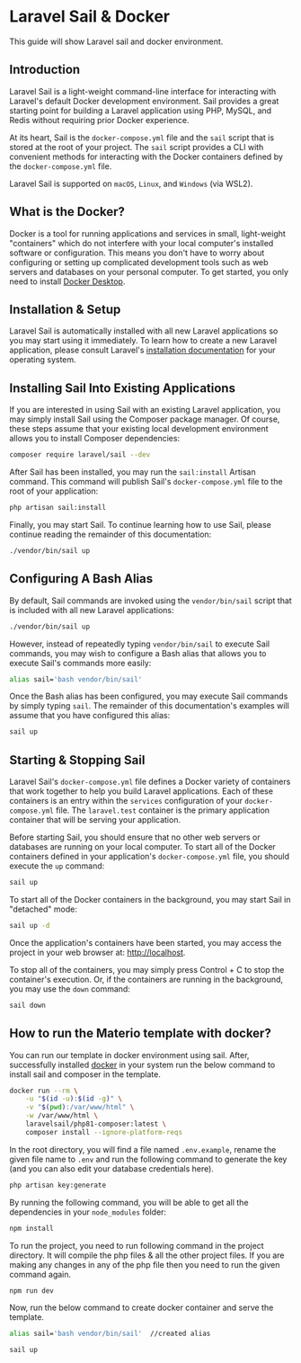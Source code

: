 # Laravel Sail & Docker

This guide will show Laravel sail and docker environment.

## Introduction

Laravel Sail is a light-weight command-line interface for interacting with Laravel's default Docker development environment. Sail provides a great starting point for building a Laravel application using PHP, MySQL, and Redis without requiring prior Docker experience.

At its heart, Sail is the `docker-compose.yml` file and the `sail` script that is stored at the root of your project. The `sail` script provides a CLI with convenient methods for interacting with the Docker containers defined by the `docker-compose.yml` file.

Laravel Sail is supported on `macOS`, `Linux`, and `Windows` (via WSL2).

## What is the Docker?

Docker is a tool for running applications and services in small, light-weight "containers" which do not interfere with your local computer's installed software or configuration. This means you don't have to worry about configuring or setting up complicated development tools such as web servers and databases on your personal computer. To get started, you only need to install [Docker Desktop](https://www.docker.com/products/docker-desktop).

## Installation & Setup

Laravel Sail is automatically installed with all new Laravel applications so you may start using it immediately. To learn how to create a new Laravel application, please consult Laravel's [installation documentation](https://laravel.com/docs/9.x/installation) for your operating system.

## Installing Sail Into Existing Applications

If you are interested in using Sail with an existing Laravel application, you may simply install Sail using the Composer package manager. Of course, these steps assume that your existing local development environment allows you to install Composer dependencies:

```sh
composer require laravel/sail --dev
```

After Sail has been installed, you may run the `sail:install` Artisan command. This command will publish Sail's `docker-compose.yml` file to the root of your application:

```sh
php artisan sail:install
```

Finally, you may start Sail. To continue learning how to use Sail, please continue reading the remainder of this documentation:

```sh
./vendor/bin/sail up
```

## Configuring A Bash Alias

By default, Sail commands are invoked using the `vendor/bin/sail` script that is included with all new Laravel applications:

```sh
./vendor/bin/sail up
```

However, instead of repeatedly typing `vendor/bin/sail` to execute Sail commands, you may wish to configure a Bash alias that allows you to execute Sail's commands more easily:

```sh
alias sail='bash vendor/bin/sail'
```

Once the Bash alias has been configured, you may execute Sail commands by simply typing `sail`. The remainder of this documentation's examples will assume that you have configured this alias:

```sh
sail up
```

## Starting & Stopping Sail

Laravel Sail's `docker-compose.yml` file defines a Docker variety of containers that work together to help you build Laravel applications. Each of these containers is an entry within the `services` configuration of your `docker-compose.yml` file. The `laravel.test` container is the primary application container that will be serving your application.

Before starting Sail, you should ensure that no other web servers or databases are running on your local computer. To start all of the Docker containers defined in your application's `docker-compose.yml` file, you should execute the `up` command:

```sh
sail up
```

To start all of the Docker containers in the background, you may start Sail in "detached" mode:

```sh
sail up -d
```

Once the application's containers have been started, you may access the project in your web browser at: [http://localhost](http://localhost).

To stop all of the containers, you may simply press Control + C to stop the container's execution. Or, if the containers are running in the background, you may use the `down` command:

```sh
sail down
```

## How to run the Materio template with docker?

You can run our template in docker environment using sail. After, successfully installed [docker](https://www.docker.com/products/docker-desktop) in your system run the below command to install sail and composer in the template.

```sh
docker run --rm \
    -u "$(id -u):$(id -g)" \
    -v "$(pwd):/var/www/html" \
    -w /var/www/html \
    laravelsail/php81-composer:latest \
    composer install --ignore-platform-reqs
```

In the root directory, you will find a file named `.env.example`, rename the given file name to `.env` and run the following command to generate the key (and you can also edit your database credentials here).

```sh
php artisan key:generate
```

By running the following command, you will be able to get all the dependencies in your `node_modules` folder:

```sh
npm install
```

To run the project, you need to run following command in the project directory. It will compile the php files & all the other project files. If you are making any changes in any of the php file then you need to run the given command again.

```sh
npm run dev
```

Now, run the below command to create docker container and serve the template.

```sh
alias sail='bash vendor/bin/sail'  //created alias

sail up
```
